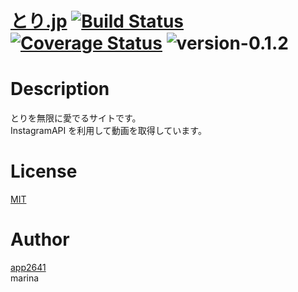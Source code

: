 [とり.jp](http://xn--o9j8c.jp) [![Build Status](https://travis-ci.org/app2641/tori.jp.svg?branch=master)](https://travis-ci.org/app2641/tori.jp) [![Coverage Status](https://coveralls.io/repos/app2641/tori.jp/badge.svg)](https://coveralls.io/r/app2641/tori.jp) ![version-0.1.2](https://img.shields.io/badge/release-v0.1.2-blue.svg)
===

# Description

とりを無限に愛でるサイトです。  
InstagramAPI を利用して動画を取得しています。

# License

[MIT](https://github.com/app2641/tori.jp/blob/master/LICENSE)

# Author

[app2641](https://github.com/app2641)  
marina